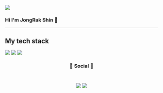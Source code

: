 <img src="https://capsule-render.vercel.app/api?type=waving&color=timeAuto&height=300&section=header&text=종락's Github&fontSize=50" />

### Hi I'm JongRak Shin 👋


<hr></hr>
<h2> My tech stack </h2>



<img src="https://img.shields.io/badge/python-3670A0?style=for-the-badge&logo=html5&logoColor=ffdd54"/>
<img src="https://img.shields.io/badge/python-3670A0?style=for-the-badge&logo=python&logoColor=ffdd54"/>



<img src="https://capsule-render.vercel.app/api?type=waving&color=timeAuto&height=300&section=footer"/>



<h3 align="center"><b>💌 Social 💌 </b></h3>
</br>
<p align="center">
<a href="mailto:whdfkr0630@gmail.com><img src="https://img.shields.io/badge/Gmail-D14836?style=for-the-badge&logo=gmail&logoColor=white&link=mailto:whdfkr0630@gmail.com"/></a>
<a href="https://www.instagram.com/sjr_0630"><img src="https://img.shields.io/badge/Instagram-%23E4405F.svg?style=for-the-badge&logo=Instagram&logoColor=white&link=https://www.instagram.com/sjr_0630"/></a>
<a href="https://velog.io/@youhyeoneee"><img src="http://img.shields.io/badge/-Velog-20c997?style=for-the-badge&link=https://velog.io/@youhyeoneee"/></a>
</p>

                                                                                                                                                   
                                                                                                                                                   
                                                                                                                                                   
